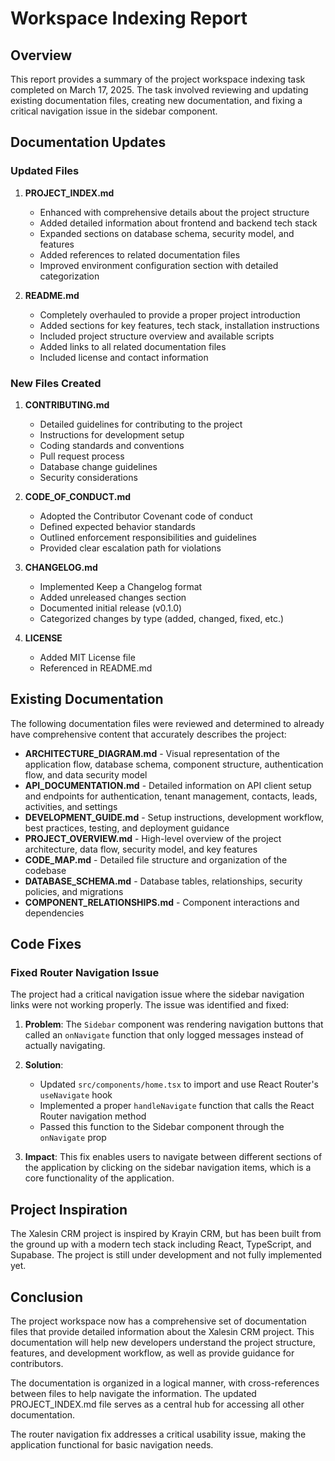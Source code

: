 # Workspace Indexing Report

## Overview

This report provides a summary of the project workspace indexing task completed on March 17, 2025. The task involved reviewing and updating existing documentation files, creating new documentation, and fixing a critical navigation issue in the sidebar component.

## Documentation Updates

### Updated Files

1. **PROJECT_INDEX.md**
   - Enhanced with comprehensive details about the project structure
   - Added detailed information about frontend and backend tech stack
   - Expanded sections on database schema, security model, and features
   - Added references to related documentation files
   - Improved environment configuration section with detailed categorization

2. **README.md**
   - Completely overhauled to provide a proper project introduction
   - Added sections for key features, tech stack, installation instructions
   - Included project structure overview and available scripts
   - Added links to all related documentation files
   - Included license and contact information

### New Files Created

1. **CONTRIBUTING.md**
   - Detailed guidelines for contributing to the project
   - Instructions for development setup
   - Coding standards and conventions
   - Pull request process
   - Database change guidelines
   - Security considerations

2. **CODE_OF_CONDUCT.md**
   - Adopted the Contributor Covenant code of conduct
   - Defined expected behavior standards
   - Outlined enforcement responsibilities and guidelines
   - Provided clear escalation path for violations

3. **CHANGELOG.md**
   - Implemented Keep a Changelog format
   - Added unreleased changes section
   - Documented initial release (v0.1.0)
   - Categorized changes by type (added, changed, fixed, etc.)

4. **LICENSE**
   - Added MIT License file
   - Referenced in README.md

## Existing Documentation

The following documentation files were reviewed and determined to already have comprehensive content that accurately describes the project:

- **ARCHITECTURE_DIAGRAM.md** - Visual representation of the application flow, database schema, component structure, authentication flow, and data security model
- **API_DOCUMENTATION.md** - Detailed information on API client setup and endpoints for authentication, tenant management, contacts, leads, activities, and settings
- **DEVELOPMENT_GUIDE.md** - Setup instructions, development workflow, best practices, testing, and deployment guidance
- **PROJECT_OVERVIEW.md** - High-level overview of the project architecture, data flow, security model, and key features
- **CODE_MAP.md** - Detailed file structure and organization of the codebase
- **DATABASE_SCHEMA.md** - Database tables, relationships, security policies, and migrations
- **COMPONENT_RELATIONSHIPS.md** - Component interactions and dependencies

## Code Fixes

### Fixed Router Navigation Issue

The project had a critical navigation issue where the sidebar navigation links were not working properly. The issue was identified and fixed:

1. **Problem**: The `Sidebar` component was rendering navigation buttons that called an `onNavigate` function that only logged messages instead of actually navigating.

2. **Solution**:
   - Updated `src/components/home.tsx` to import and use React Router's `useNavigate` hook
   - Implemented a proper `handleNavigate` function that calls the React Router navigation method
   - Passed this function to the Sidebar component through the `onNavigate` prop

3. **Impact**: This fix enables users to navigate between different sections of the application by clicking on the sidebar navigation items, which is a core functionality of the application.

## Project Inspiration

The Xalesin CRM project is inspired by Krayin CRM, but has been built from the ground up with a modern tech stack including React, TypeScript, and Supabase. The project is still under development and not fully implemented yet.

## Conclusion

The project workspace now has a comprehensive set of documentation files that provide detailed information about the Xalesin CRM project. This documentation will help new developers understand the project structure, features, and development workflow, as well as provide guidance for contributors.

The documentation is organized in a logical manner, with cross-references between files to help navigate the information. The updated PROJECT_INDEX.md file serves as a central hub for accessing all other documentation.

The router navigation fix addresses a critical usability issue, making the application functional for basic navigation needs.
